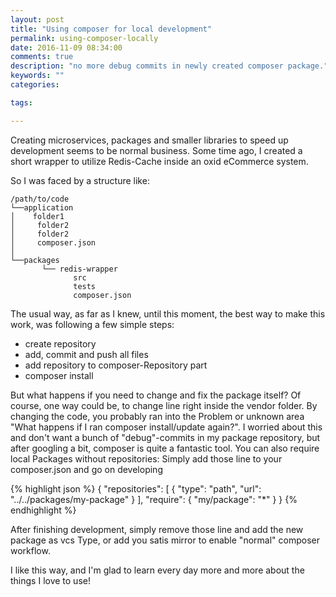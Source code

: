 ```yaml
---
layout: post
title: "Using composer for local development"
permalink: using-composer-locally
date: 2016-11-09 08:34:00
comments: true
description: "no more debug commits in newly created composer package."
keywords: ""
categories:

tags:

---
```


Creating microservices, packages and smaller libraries to speed up development seems to be normal business.
Some time ago, I created a short wrapper to utilize Redis-Cache inside an oxid eCommerce system.

So I was faced by a structure like:


    /path/to/code   
    └──application
    │    folder1
    │     folder2
    │     folder2
    │     composer.json
    │   
    └──packages
           └── redis-wrapper
                  src
                  tests
                  composer.json

The usual way, as far as I knew, until this moment, the best way to make this work, was following a few simple steps:
  *  create repository
  *  add, commit and push all files
  *  add repository to composer-Repository part
  *  composer install
 
But what happens if you need to change and fix the package itself? Of course, one way could be, to change line right inside the vendor folder.
By changing the code, you probably ran into the Problem or unknown area "What happens if I ran composer install/update again?".
I worried about this and don't want a bunch of "debug"-commits in my package repository, but after googling a bit, composer is quite a fantastic tool. You can also require local Packages without repositories:
Simply add those line to your composer.json and go on developing

{% highlight json %}
{
    "repositories": [
        {
            "type": "path",
            "url": "../../packages/my-package"
        }
    ],
    "require": {
        "my/package": "*"
    }
}
{% endhighlight %}

After finishing development, simply remove those line and add the new package as vcs Type, or add you satis mirror to enable "normal" composer workflow.

I like this way, and I'm glad to learn every day more and more about the things I love to use!
